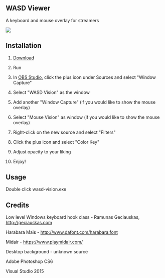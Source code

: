 ## WASD Viewer

A keyboard and mouse overlay for streamers

<img src="https://tstangel.github.io/WASD-Vision/images/desktop.png" />

## Installation

1. <a href="https://tstangel.github.io/WASD-Vision/">Download</a>

2. Run

3. In <a href="https://obsproject.com/">OBS Studio</a>, click the plus icon under Sources and select "Window Capture"

4. Select "WASD Vision" as the window

5. Add another "Window Capture" (if you would like to show the mouse overlay)

6. Select "Mouse Vision" as window (if you would like to show the mouse overlay)

7. Right-click on the new source and select "Filters"

8. Click the plus icon and select "Color Key"

9. Adjust opacity to your liking

10. Enjoy!

## Usage

Double click wasd-vision.exe

## Credits

Low level Windows keyboard hook class - Ramunas Geciauskas, http://geciauskas.com

Harabara Mais - http://www.dafont.com/harabara.font

Midair - https://www.playmidair.com/

Desktop background - unknown source

Adobe Photoshop CS6

Visual Studio 2015
